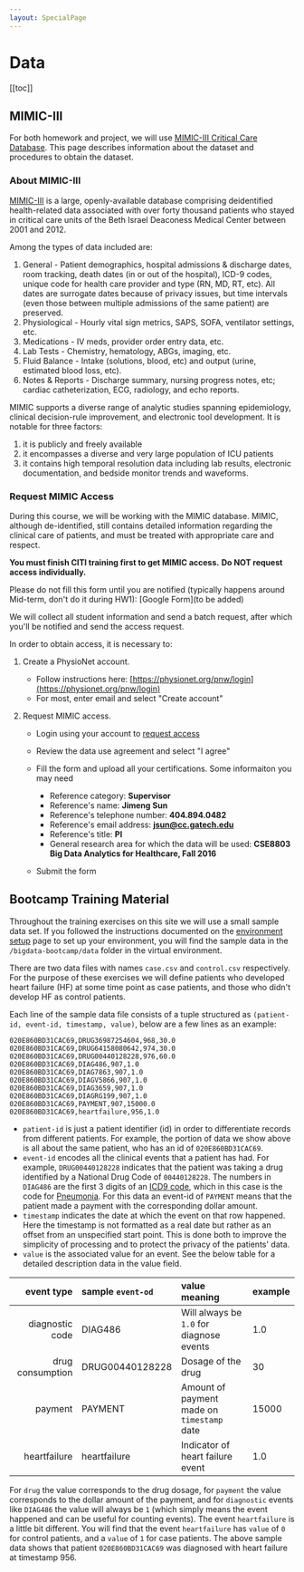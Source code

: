 ```yaml
---
layout: SpecialPage
---
```

# Data

[[toc]]

## MIMIC-III

For both homework and project, we will use [MIMIC-III Critical Care Database](https://mimic.mit.edu/about/mimic/). This page describes information about the dataset and procedures to obtain the dataset.

### About MIMIC-III

[MIMIC-III](https://mimic.mit.edu/about/mimic/) is a large, openly-available database comprising deidentified health-related data associated with over forty thousand patients who stayed in critical care units of the Beth Israel Deaconess Medical Center between 2001 and 2012.

Among the types of data included are:

1. General - Patient demographics, hospital admissions & discharge dates, room tracking, death dates (in or out of the hospital), ICD-9 codes, unique code for health care provider and type (RN, MD, RT, etc). All dates are surrogate dates because of privacy issues, but time intervals (even those between multiple admissions of the same patient) are preserved.
2. Physiological - Hourly vital sign metrics, SAPS, SOFA, ventilator settings, etc.
3. Medications - IV meds, provider order entry data, etc.
4. Lab Tests - Chemistry, hematology, ABGs, imaging, etc.
5. Fluid Balance - Intake (solutions, blood, etc) and output (urine, estimated blood loss, etc).
6. Notes & Reports - Discharge summary, nursing progress notes, etc; cardiac catheterization, ECG, radiology, and echo reports.

MIMIC supports a diverse range of analytic studies spanning epidemiology, clinical decision-rule improvement, and electronic tool development. It is notable for three factors:

1. it is publicly and freely available
2. it encompasses a diverse and very large population of ICU patients
3. it contains high temporal resolution data including lab results, electronic documentation, and bedside monitor trends and waveforms.

### Request MIMIC Access

During this course, we will be working with the MIMIC database. MIMIC, although de-identified, still contains detailed information regarding the clinical care of patients, and must be treated with appropriate care and respect.

**You must finish CITI training first to get MIMIC access.**   **Do NOT request access individually.**

Please do not fill this form until you are notified (typically happens around Mid-term, don't do it during HW1): [Google Form](to be added)

We will collect all student information and send a batch request, after which you'll be notified and send the access request.


<NotInUse>

In order to obtain access, it is necessary to:

1. Create a PhysioNet account.
    - Follow instructions here: [https://physionet.org/pnw/login](https://physionet.org/pnw/login)
    - For most, enter email and select "Create account"

2. Request MIMIC access.
    - Login using your account to [request access](https://physionet.org/works/MIMICIIIClinicalDatabase/access.shtml)
    - Review the data use agreement and select "I agree"
    - Fill the form and upload all your certifications. Some informaiton you may need

        - Reference category: **Supervisor**
        - Reference's name: **Jimeng Sun**
        - Reference's telephone number: **404.894.0482**
        - Reference's email address: **jsun@cc.gatech.edu**
        - Reference's title: **PI**
        - General research area for which the data will be used: **CSE8803 Big Data Analytics for Healthcare, Fall 2016**
    - Submit the form

</NotInUse>

## Bootcamp Training Material

Throughout the training exercises on this site we will use a small sample data set. If you followed the instructions documented on the [environment setup](/env/) page to set up your environment, you will find the sample data in the `/bigdata-bootcamp/data` folder in the virtual environment.

There are two data files with names `case.csv` and `control.csv` respectively. For the purpose of these exercises we will define patients who developed heart failure (HF) at some time point as case patients, and those who didn't develop HF as control patients.

Each line of the sample data file consists of a tuple structured as `(patient-id, event-id, timestamp, value)`, below are a few lines as an example:

```
020E860BD31CAC69,DRUG36987254604,968,30.0
020E860BD31CAC69,DRUG64158080642,974,30.0
020E860BD31CAC69,DRUG00440128228,976,60.0
020E860BD31CAC69,DIAG486,907,1.0
020E860BD31CAC69,DIAG7863,907,1.0
020E860BD31CAC69,DIAGV5866,907,1.0
020E860BD31CAC69,DIAG3659,907,1.0
020E860BD31CAC69,DIAGRG199,907,1.0
020E860BD31CAC69,PAYMENT,907,15000.0
020E860BD31CAC69,heartfailure,956,1.0
```

- `patient-id` is just a patient identifier (id) in order to differentiate records from different patients. For example, the portion of data we show above is all about the same patient, who has an id of `020E860BD31CAC69`.
- `event-id` encodes all the clinical events that a patient has had. For example, `DRUG00440128228` indicates that the patient was taking a drug identified by a National Drug Code of `00440128228`. The numbers in `DIAG486` are the first 3 digits of an [ICD9 code](https://www.cms.gov/medicare-coverage-database/staticpages/icd-9-code-lookup.aspx), which in this case is the code for [Pneumonia](http://www.icd9data.com/2012/Volume1/460-519/480-488/486/486.htm). For this data an event-id of `PAYMENT` means that the patient made a payment with the corresponding dollar amount.
- `timestamp` indicates the date at which the event on that row happened. Here the timestamp is not formatted as a real date but rather as an offset from an unspecified start point. This is done both to improve the simplicity of processing and to protect the privacy of the patients' data.
- `value` is the associated value for an event. See the below table for a detailed description data in the value field.

|event type| sample `event-od`| value meaning| example|
|---------:|:-----------------|:-------------|:-------------|
|diagnostic code|DIAG486|Will always be `1.0` for diagnose events| 1.0 |
|drug consumption|DRUG00440128228|Dosage of the drug|30|
|payment|PAYMENT|Amount of payment made on `timestamp` date| 15000|
|heartfailure|heartfailure|Indicator of heart failure event| 1.0 |

<NotInUse>

For `drug` the value corresponds to the drug dosage, for `payment` the value corresponds to the dollar amount of the payment, and for `diagnostic` events like `DIAG486` the value will always be `1` (which simply means the event happened and can be useful for counting events). The event `heartfailure` is a little bit different. You will find that the event `heartfailure` has `value` of `0` for control patients, and a `value` of `1` for case patients. The above sample data shows that patient `020E860BD31CAC69` was diagnosed with heart failure at timestamp 956.

</NotInUse>
